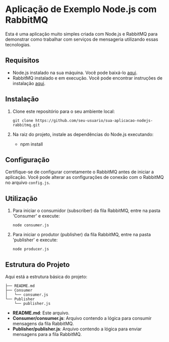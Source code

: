 # Aplicação de Exemplo Node.js com RabbitMQ

Esta é uma aplicação muito simples criada com Node.js e RabbitMQ para demonstrar como trabalhar com serviços de mensageria utilizando essas tecnologias.

## Requisitos

- Node.js instalado na sua máquina. Você pode baixá-lo [aqui](https://nodejs.org/).
- RabbitMQ instalado e em execução. Você pode encontrar instruções de instalação [aqui](https://www.rabbitmq.com/download.html).

## Instalação

1. Clone este repositório para o seu ambiente local:

    `git clone https://github.com/seu-usuario/sua-aplicacao-nodejs-rabbitmq.git `


2. Na raiz do projeto, instale as dependências do Node.js executando:

    - npm install


## Configuração

Certifique-se de configurar corretamente o RabbitMQ antes de iniciar a aplicação. Você pode alterar as configurações de conexão com o RabbitMQ no arquivo `config.js`.

## Utilização

1. Para iniciar o consumidor (subscriber) da fila RabbitMQ, entre na pasta 'Consumer' e execute:

    `node consumer.js`


2. Para iniciar o produtor (publisher) da fila RabbitMQ, entre na pasta 'publisher' e execute:

    `node producer.js`


## Estrutura do Projeto

Aqui está a estrutura básica do projeto:


```
├── README.md
├── Consumer
│   └── consumer.js
└── Publisher
    └── publisher.js
```

- **README.md**: Este arquivo.
- **Consumer/consumer.js**: Arquivo contendo a lógica para consumir mensagens da fila RabbitMQ.
- **Publisher/publisher.js**: Arquivo contendo a lógica para enviar mensagens para a fila RabbitMQ.


